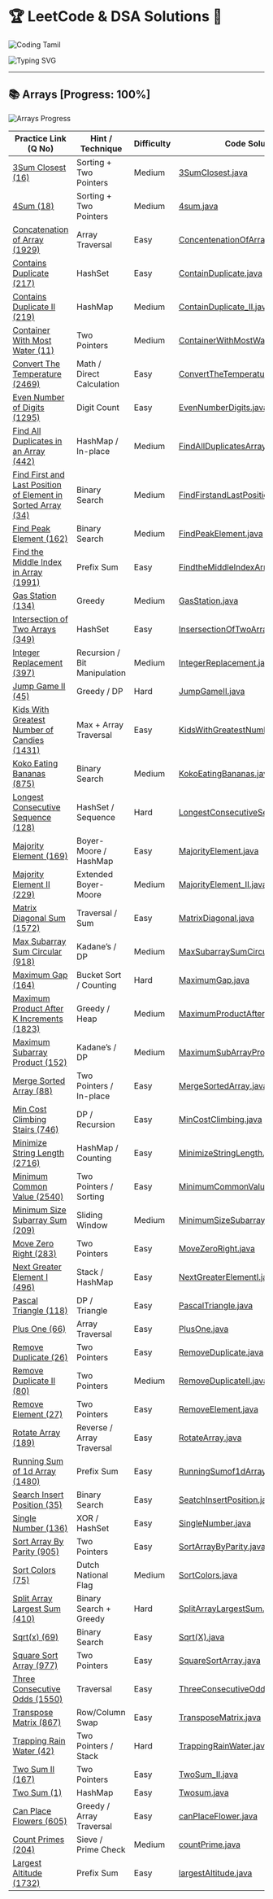 # 🏆 LeetCode & DSA Solutions 🚀

![Coding Tamil](https://media2.giphy.com/media/v1.Y2lkPTc5MGI3NjExNjNmdmtsOGN0eDVha3djdW4wdzM5MmVjbjdxNHhscW9jNTlxcjB1cSZlcD12MV9pbnRlcm5hbF9naWZfYnlfaWQmY3Q9Zw/66M6ZwJkTLYikvhrqZ/giphy.gif)



![Typing SVG](https://readme-typing-svg.herokuapp.com?font=Fira+Code&size=25&pause=1000&color=FF69B4&width=600&lines=Welcome+to+My+LeetCode+Repo!;Java+DSA+Solutions+by+Athavan;Keep+Coding+and+Learning)

---

## 📚 Arrays [Progress: 100%]

![Arrays Progress](https://img.shields.io/badge/Arrays-100%25-brightgreen)

| Practice Link (Q No) | Hint / Technique | Difficulty | Code Solution |
|----------------------|-----------------|------------|---------------|
| [3Sum Closest (16)](https://leetcode.com/problems/3sum-closest/) | Sorting + Two Pointers | Medium | [3SumClosest.java](https://github.com/Athavanvelmurugan/LeetCode-Solutions/blob/main/src/Arrays/3SumClosest.java) |
| [4Sum (18)](https://leetcode.com/problems/4sum/) | Sorting + Two Pointers | Medium | [4sum.java](https://github.com/Athavanvelmurugan/LeetCode-Solutions/blob/main/src/Arrays/4sum.java) |
| [Concatenation of Array (1929)](https://leetcode.com/problems/concatenation-of-array/) | Array Traversal | Easy | [ConcentenationOfArray.java](https://github.com/Athavanvelmurugan/LeetCode-Solutions/blob/main/src/Arrays/ConcentenationOfArray.java) |
| [Contains Duplicate (217)](https://leetcode.com/problems/contains-duplicate/) | HashSet | Easy | [ContainDuplicate.java](https://github.com/Athavanvelmurugan/LeetCode-Solutions/blob/main/src/Arrays/ContainDuplicate.java) |
| [Contains Duplicate II (219)](https://leetcode.com/problems/contains-duplicate-ii/) | HashMap | Medium | [ContainDuplicate_II.java](https://github.com/Athavanvelmurugan/LeetCode-Solutions/blob/main/src/Arrays/ContainDuplicate_II.java) |
| [Container With Most Water (11)](https://leetcode.com/problems/container-with-most-water/) | Two Pointers | Medium | [ContainerWithMostWater.java](https://github.com/Athavanvelmurugan/LeetCode-Solutions/blob/main/src/Arrays/ContainerWithMostWater.java) |
| [Convert The Temperature (2469)](https://leetcode.com/problems/convert-the-temperature/) | Math / Direct Calculation | Easy | [ConvertTheTemperature.java](https://github.com/Athavanvelmurugan/LeetCode-Solutions/blob/main/src/Arrays/ConvertTheTemperature.java) |
| [Even Number of Digits (1295)](https://leetcode.com/problems/find-numbers-with-even-number-of-digits/) | Digit Count | Easy | [EvenNumberDigits.java](https://github.com/Athavanvelmurugan/LeetCode-Solutions/blob/main/src/Arrays/EvenNumberDigits.java) |
| [Find All Duplicates in an Array (442)](https://leetcode.com/problems/find-all-duplicates-in-an-array/) | HashMap / In-place | Medium | [FindAllDuplicatesArray.java](https://github.com/Athavanvelmurugan/LeetCode-Solutions/blob/main/src/Arrays/FindAllDuplicatesArray.java) |
| [Find First and Last Position of Element in Sorted Array (34)](https://leetcode.com/problems/find-first-and-last-position-of-element-in-sorted-array/) | Binary Search | Medium | [FindFirstandLastPositionTarget.java](https://github.com/Athavanvelmurugan/LeetCode-Solutions/blob/main/src/Arrays/FindFirstandLastPositionTarget.java) |
| [Find Peak Element (162)](https://leetcode.com/problems/find-peak-element/) | Binary Search | Medium | [FindPeakElement.java](https://github.com/Athavanvelmurugan/LeetCode-Solutions/blob/main/src/Arrays/FindPeakElement.java) |
| [Find the Middle Index in Array (1991)](https://leetcode.com/problems/find-pivot-index/) | Prefix Sum | Easy | [FindtheMiddleIndexArray.java](https://github.com/Athavanvelmurugan/LeetCode-Solutions/blob/main/src/Arrays/FindtheMiddleIndexArray.java) |
| [Gas Station (134)](https://leetcode.com/problems/gas-station/) | Greedy | Medium | [GasStation.java](https://github.com/Athavanvelmurugan/LeetCode-Solutions/blob/main/src/Arrays/GasStation.java) |
| [Intersection of Two Arrays (349)](https://leetcode.com/problems/intersection-of-two-arrays/) | HashSet | Easy | [InsersectionOfTwoArrays.java](https://github.com/Athavanvelmurugan/LeetCode-Solutions/blob/main/src/Arrays/InsersectionOfTwoArrays.java) |
| [Integer Replacement (397)](https://leetcode.com/problems/integer-replacement/) | Recursion / Bit Manipulation | Medium | [IntegerReplacement.java](https://github.com/Athavanvelmurugan/LeetCode-Solutions/blob/main/src/Arrays/IntegerReplacement.java) |
| [Jump Game II (45)](https://leetcode.com/problems/jump-game-ii/) | Greedy / DP | Hard | [JumpGameII.java](https://github.com/Athavanvelmurugan/LeetCode-Solutions/blob/main/src/Arrays/JumpGameII.java) |
| [Kids With Greatest Number of Candies (1431)](https://leetcode.com/problems/kids-with-the-greatest-number-of-candies/) | Max + Array Traversal | Easy | [KidsWithGreatestNumberCandies.java](https://github.com/Athavanvelmurugan/LeetCode-Solutions/blob/main/src/Arrays/KidsWithGreatestNumberCandies.java) |
| [Koko Eating Bananas (875)](https://leetcode.com/problems/koko-eating-bananas/) | Binary Search | Medium | [KokoEatingBananas.java](https://github.com/Athavanvelmurugan/LeetCode-Solutions/blob/main/src/Arrays/KokoEatingBananas.java) |
| [Longest Consecutive Sequence (128)](https://leetcode.com/problems/longest-consecutive-sequence/) | HashSet / Sequence | Hard | [LongestConsecutiveSequence.java](https://github.com/Athavanvelmurugan/LeetCode-Solutions/blob/main/src/Arrays/LongestConsecutiveSequence.java) |
| [Majority Element (169)](https://leetcode.com/problems/majority-element/) | Boyer-Moore / HashMap | Easy | [MajorityElement.java](https://github.com/Athavanvelmurugan/LeetCode-Solutions/blob/main/src/Arrays/MajorityElement.java) |
| [Majority Element II (229)](https://leetcode.com/problems/majority-element-ii/) | Extended Boyer-Moore | Medium | [MajorityElement_II.java](https://github.com/Athavanvelmurugan/LeetCode-Solutions/blob/main/src/Arrays/MajorityElement_II.java) |
| [Matrix Diagonal Sum (1572)](https://leetcode.com/problems/matrix-diagonal-sum/) | Traversal / Sum | Easy | [MatrixDiagonal.java](https://github.com/Athavanvelmurugan/LeetCode-Solutions/blob/main/src/Arrays/MatrixDiagonal.java) |
| [Max Subarray Sum Circular (918)](https://leetcode.com/problems/maximum-sum-circular-subarray/) | Kadane’s / DP | Medium | [MaxSubarraySumCircular.java](https://github.com/Athavanvelmurugan/LeetCode-Solutions/blob/main/src/Arrays/MaxSubarraySumCircular.java) |
| [Maximum Gap (164)](https://leetcode.com/problems/maximum-gap/) | Bucket Sort / Counting | Hard | [MaximumGap.java](https://github.com/Athavanvelmurugan/LeetCode-Solutions/blob/main/src/Arrays/MaximumGap.java) |
| [Maximum Product After K Increments (1823)](https://leetcode.com/problems/maximum-product-after-k-increments/) | Greedy / Heap | Medium | [MaximumProductAfterKIncrement.java](https://github.com/Athavanvelmurugan/LeetCode-Solutions/blob/main/src/Arrays/MaximumProductAfterKIncrement.java) |
| [Maximum Subarray Product (152)](https://leetcode.com/problems/maximum-product-subarray/) | Kadane’s / DP | Medium | [MaximumSubArrayProduct.java](https://github.com/Athavanvelmurugan/LeetCode-Solutions/blob/main/src/Arrays/MaximumSubArrayProduct.java) |
| [Merge Sorted Array (88)](https://leetcode.com/problems/merge-sorted-array/) | Two Pointers / In-place | Easy | [MergeSortedArray.java](https://github.com/Athavanvelmurugan/LeetCode-Solutions/blob/main/src/Arrays/MergeSortedArray.java) |
| [Min Cost Climbing Stairs (746)](https://leetcode.com/problems/min-cost-climbing-stairs/) | DP / Recursion | Easy | [MinCostClimbing.java](https://github.com/Athavanvelmurugan/LeetCode-Solutions/blob/main/src/Arrays/MinCostClimbing.java) |
| [Minimize String Length (2716)](https://leetcode.com/problems/minimize-string-length/) | HashMap / Counting | Easy | [MinimizeStringLength.java](https://github.com/Athavanvelmurugan/LeetCode-Solutions/blob/main/src/Arrays/MinimizeStringLength.java) |
| [Minimum Common Value (2540)](https://leetcode.com/problems/minimum-common-value/) | Two Pointers / Sorting | Easy | [MinimumCommonValue.java](https://github.com/Athavanvelmurugan/LeetCode-Solutions/blob/main/src/Arrays/MinimumCommonValue.java) |
| [Minimum Size Subarray Sum (209)](https://leetcode.com/problems/minimum-size-subarray-sum/) | Sliding Window | Medium | [MinimumSizeSubarraySum.java](https://github.com/Athavanvelmurugan/LeetCode-Solutions/blob/main/src/Arrays/MinimumSizeSubarraySum.java) |
| [Move Zero Right (283)](https://leetcode.com/problems/move-zeroes/) | Two Pointers | Easy | [MoveZeroRight.java](https://github.com/Athavanvelmurugan/LeetCode-Solutions/blob/main/src/Arrays/MoveZeroRight.java) |
| [Next Greater Element I (496)](https://leetcode.com/problems/next-greater-element-i/) | Stack / HashMap | Easy | [NextGreaterElementI.java](https://github.com/Athavanvelmurugan/LeetCode-Solutions/blob/main/src/Arrays/NextGreaterElementI.java) |
| [Pascal Triangle (118)](https://leetcode.com/problems/pascals-triangle/) | DP / Triangle | Easy | [PascalTriangle.java](https://github.com/Athavanvelmurugan/LeetCode-Solutions/blob/main/src/Arrays/PascalTriangle.java) |
| [Plus One (66)](https://leetcode.com/problems/plus-one/) | Array Traversal | Easy | [PlusOne.java](https://github.com/Athavanvelmurugan/LeetCode-Solutions/blob/main/src/Arrays/PlusOne.java) |
| [Remove Duplicate (26)](https://leetcode.com/problems/remove-duplicates-from-sorted-array/) | Two Pointers | Easy | [RemoveDuplicate.java](https://github.com/Athavanvelmurugan/LeetCode-Solutions/blob/main/src/Arrays/RemoveDuplicate.java) |
| [Remove Duplicate II (80)](https://leetcode.com/problems/remove-duplicates-from-sorted-array-ii/) | Two Pointers | Medium | [RemoveDuplicateII.java](https://github.com/Athavanvelmurugan/LeetCode-Solutions/blob/main/src/Arrays/RemoveDuplicateII.java) |
| [Remove Element (27)](https://leetcode.com/problems/remove-element/) | Two Pointers | Easy | [RemoveElement.java](https://github.com/Athavanvelmurugan/LeetCode-Solutions/blob/main/src/Arrays/RemoveElement.java) |
| [Rotate Array (189)](https://leetcode.com/problems/rotate-array/) | Reverse / Array Traversal | Easy | [RotateArray.java](https://github.com/Athavanvelmurugan/LeetCode-Solutions/blob/main/src/Arrays/RotateArray.java) |
| [Running Sum of 1d Array (1480)](https://leetcode.com/problems/running-sum-of-1d-array/) | Prefix Sum | Easy | [RunningSumof1dArray.java](https://github.com/Athavanvelmurugan/LeetCode-Solutions/blob/main/src/Arrays/RunningSumof1dArray.java) |
| [Search Insert Position (35)](https://leetcode.com/problems/search-insert-position/) | Binary Search | Easy | [SeatchInsertPosition.java](https://github.com/Athavanvelmurugan/LeetCode-Solutions/blob/main/src/Arrays/SeatchInsertPosition.java) |
| [Single Number (136)](https://leetcode.com/problems/single-number/) | XOR / HashSet | Easy | [SingleNumber.java](https://github.com/Athavanvelmurugan/LeetCode-Solutions/blob/main/src/Arrays/SingleNumber.java) |
| [Sort Array By Parity (905)](https://leetcode.com/problems/sort-array-by-parity/) | Two Pointers | Easy | [SortArrayByParity.java](https://github.com/Athavanvelmurugan/LeetCode-Solutions/blob/main/src/Arrays/SortArrayByParity.java) |
| [Sort Colors (75)](https://leetcode.com/problems/sort-colors/) | Dutch National Flag | Medium | [SortColors.java](https://github.com/Athavanvelmurugan/LeetCode-Solutions/blob/main/src/Arrays/SortColors.java) |
| [Split Array Largest Sum (410)](https://leetcode.com/problems/split-array-largest-sum/) | Binary Search + Greedy | Hard | [SplitArrayLargestSum.java](https://github.com/Athavanvelmurugan/LeetCode-Solutions/blob/main/src/Arrays/SplitArrayLargestSum.java) |
| [Sqrt(x) (69)](https://leetcode.com/problems/sqrtx/) | Binary Search | Easy | [Sqrt(X).java](https://github.com/Athavanvelmurugan/LeetCode-Solutions/blob/main/src/Arrays/Sqrt(X).java) |
| [Square Sort Array (977)](https://leetcode.com/problems/squares-of-a-sorted-array/) | Two Pointers | Easy | [SquareSortArray.java](https://github.com/Athavanvelmurugan/LeetCode-Solutions/blob/main/src/Arrays/SquareSortArray.java) |
| [Three Consecutive Odds (1550)](https://leetcode.com/problems/three-consecutive-odds/) | Traversal | Easy | [ThreeConsecutiveOdds.java](https://github.com/Athavanvelmurugan/LeetCode-Solutions/blob/main/src/Arrays/ThreeConsecutiveOdds.java) |
| [Transpose Matrix (867)](https://leetcode.com/problems/transpose-matrix/) | Row/Column Swap | Easy | [TransposeMatrix.java](https://github.com/Athavanvelmurugan/LeetCode-Solutions/blob/main/src/Arrays/TransposeMatrix.java) |
| [Trapping Rain Water (42)](https://leetcode.com/problems/trapping-rain-water/) | Two Pointers / Stack | Hard | [TrappingRainWater.java](https://github.com/Athavanvelmurugan/LeetCode-Solutions/blob/main/src/Arrays/TrappingRainWater.java) |
| [Two Sum II (167)](https://leetcode.com/problems/two-sum-ii-input-array-is-sorted/) | Two Pointers | Easy | [TwoSum_II.java](https://github.com/Athavanvelmurugan/LeetCode-Solutions/blob/main/src/Arrays/TwoSum_II.java) |
| [Two Sum (1)](https://leetcode.com/problems/two-sum/) | HashMap | Easy | [Twosum.java](https://github.com/Athavanvelmurugan/LeetCode-Solutions/blob/main/src/Arrays/Twosum.java) |
| [Can Place Flowers (605)](https://leetcode.com/problems/can-place-flowers/) | Greedy / Array Traversal | Easy | [canPlaceFlower.java](https://github.com/Athavanvelmurugan/LeetCode-Solutions/blob/main/src/Arrays/canPlaceFlower.java) |
| [Count Primes (204)](https://leetcode.com/problems/count-primes/) | Sieve / Prime Check | Medium | [countPrime.java](https://github.com/Athavanvelmurugan/LeetCode-Solutions/blob/main/src/Arrays/countPrime.java) |
| [Largest Altitude (1732)](https://leetcode.com/problems/find-the-highest-altitude/) | Prefix Sum | Easy | [largestAltitude.java](https://github.com/Athavanvelmurugan/LeetCode-Solutions/blob/main/src/Arrays/largestAltitude.java) |
